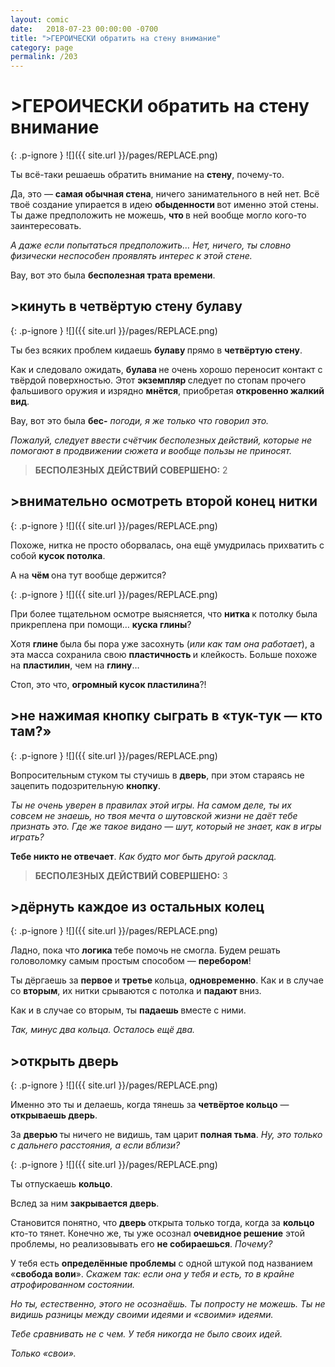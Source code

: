```yaml
---
layout: comic
date:   2018-07-23 00:00:00 -0700
title: ">ГЕРОИЧЕСКИ обратить на стену внимание"
category: page
permalink: /203
---
```

# >ГЕРОИЧЕСКИ обратить на стену внимание

{: .p-ignore }
![]({{ site.url }}/pages/REPLACE.png)

Ты всё-таки решаешь обратить внимание на <strong>стену</strong>, почему-то.

Да, это — <strong>самая обычная стена</strong>, ничего занимательного в ней нет. Всё твоё создание упирается в идею <strong>обыденности </strong>вот именно этой стены. Ты даже предположить не можешь, <strong>что </strong>в ней вообще могло кого-то заинтересовать.

<em>А даже если попытаться предположить… Нет, ничего, ты словно физически неспособен проявлять интерес к этой стене.</em>

Вау, вот это была <strong>бесполезная трата времени</strong>.

## >кинуть в четвёртую стену булаву

{: .p-ignore }
![]({{ site.url }}/pages/REPLACE.png)

Ты без всяких проблем кидаешь <strong>булаву </strong>прямо в <strong>четвёртую стену</strong>.

Как и следовало ожидать, <strong>булава </strong>не очень хорошо переносит контакт с твёрдой поверхностью. Этот <strong>экземпляр </strong>следует по стопам прочего фальшивого оружия и изрядно <strong>мнётся</strong>, приобретая <strong>откровенно жалкий вид</strong>.

Вау, вот это была <strong>бес-</strong> <em>погоди, я же только что говорил это.</em> 

<em>Пожалуй, следует ввести счётчик бесполезных действий, которые не помогают в продвижении сюжета и вообще пользы не приносят.</em>

<blockquote><strong>БЕСПОЛЕЗНЫХ ДЕЙСТВИЙ СОВЕРШЕНО:</strong> 2</blockquote>

## >внимательно осмотреть второй конец нитки

{: .p-ignore }
![]({{ site.url }}/pages/REPLACE.png)

Похоже, нитка не просто оборвалась, она ещё умудрилась прихватить с собой <strong>кусок потолка</strong>.

А на <strong>чём </strong>она тут вообще держится?

{: .p-ignore }
![]({{ site.url }}/pages/REPLACE.png)

При более тщательном осмотре выясняется, что <strong>нитка </strong>к потолку была прикреплена при помощи… <strong>куска глины</strong>?

Хотя <strong>глине </strong>была бы пора уже засохнуть (<em>или как там она работает</em>), а эта масса сохранила свою <strong>пластичность </strong>и клейкость. Больше похоже на <strong>пластилин</strong>, чем на <strong>глину</strong>…

Стоп, это что, <strong>огромный кусок пластилина</strong>?!

## >не нажимая кнопку сыграть в «тук-тук — кто там?»

{: .p-ignore }
![]({{ site.url }}/pages/REPLACE.png)

Вопросительным стуком ты стучишь в <strong>дверь</strong>, при этом стараясь не зацепить подозрительную <strong>кнопку</strong>.

<em>Ты не очень уверен в правилах этой игры. На самом деле, ты их совсем не знаешь, но твоя мечта о шутовской жизни не даёт тебе признать это. Где же такое видано — шут, который не знает, как в игры играть?</em>

<strong>Тебе никто не отвечает</strong>. <em>Как будто мог быть другой расклад.</em>

<blockquote><strong>БЕСПОЛЕЗНЫХ ДЕЙСТВИЙ СОВЕРШЕНО:</strong> 3</blockquote>

## >дёрнуть каждое из остальных колец

{: .p-ignore }
![]({{ site.url }}/pages/REPLACE.png)

Ладно, пока что <strong>логика </strong>тебе помочь не смогла. Будем решать головоломку самым простым способом — <strong>перебором</strong>!

Ты дёргаешь за <strong>первое </strong>и <strong>третье </strong>кольца, <strong>одновременно</strong>. Как и в случае со <strong>вторым</strong>, их нитки срываются с потолка и <strong>падают </strong>вниз.

Как и в случае со вторым, ты <strong>падаешь </strong>вместе с ними.

<em>Так, минус два кольца. Осталось ещё два.</em>

## >открыть дверь

{: .p-ignore }
![]({{ site.url }}/pages/REPLACE.png)

Именно это ты и делаешь, когда тянешь за <strong>четвёртое кольцо</strong> — <strong>открываешь дверь</strong>.

За <strong>дверью </strong>ты ничего не видишь, там царит <strong>полная тьма</strong>. <em>Ну, это только с дальнего расстояния, а если вблизи?</em>

{: .p-ignore }
![]({{ site.url }}/pages/REPLACE.png)

Ты отпускаешь <strong>кольцо</strong>.

Вслед за ним <strong>закрывается дверь</strong>.

Становится понятно, что <strong>дверь </strong>открыта только тогда, когда за <strong>кольцо </strong>кто-то тянет. Конечно же, ты уже осознал <strong>очевидное решение</strong> этой проблемы, но реализовывать его <strong>не собираешься</strong>. <em>Почему?</em>

У тебя есть <strong>определённые проблемы</strong> с одной штукой под названием «<strong>свобода воли</strong>». <em>Скажем так: если она у тебя и есть, то в крайне атрофированном состоянии. </em>

<em>Но ты, естественно, этого не осознаёшь. Ты попросту не можешь. Ты не видишь разницы между своими идеями и «своими» идеями.</em>

<em>Тебе сравнивать не с чем. У тебя никогда не было своих идей. </em>

<em>Только «свои».</em>
